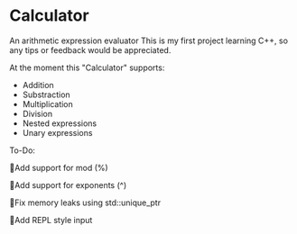 # Calculator
An arithmetic expression evaluator
This is my first project learning C++, so any tips or feedback would be appreciated.

At the moment this "Calculator" supports:
* Addition
* Substraction
* Multiplication
* Division
* Nested expressions
* Unary expressions

To-Do:

🔘Add support for mod (%)

🔘Add support for exponents (^)

🔘Fix memory leaks using std::unique_ptr

🔘Add REPL style input
